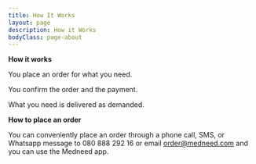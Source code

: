 ```yaml
---
title: How It Works
layout: page
description: How it Works
bodyClass: page-about
---
```


**How it works**

You place an order for what you need.

You confirm the order and the payment.

What you need is delivered as demanded.


**How to place an order**

You can conveniently place an order through a phone call, SMS, or Whatsapp message to 
080 888 292 16 
or email order@medneed.com
and you can use the Medneed app.

